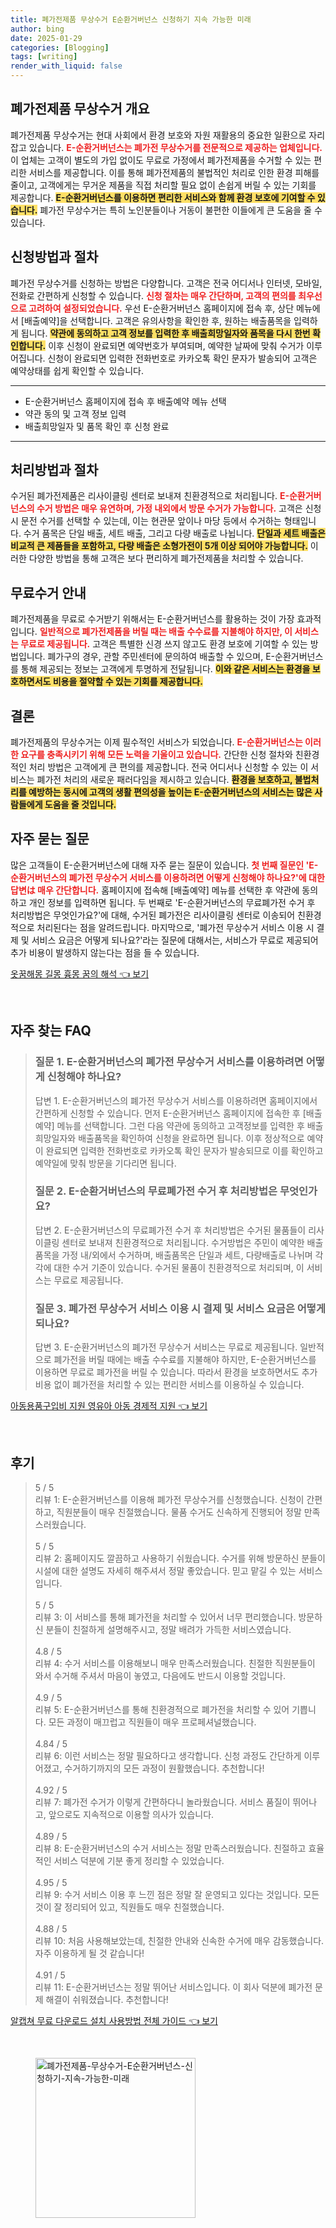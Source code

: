 ```yaml
---
title: 폐가전제품 무상수거 E순환거버넌스 신청하기 지속 가능한 미래
author: bing
date: 2025-01-29
categories: [Blogging]
tags: [writing]
render_with_liquid: false
---
```



<h2 id='폐가전제품 무상수거 개요'>폐가전제품 무상수거 개요</h2>

<p>폐가전제품 무상수거는 현대 사회에서 환경 보호와 자원 재활용의 중요한 일환으로 자리잡고 있습니다. <b><span style="color: #ee2323;">E-순환거버넌스는 폐가전 무상수거를 전문적으로 제공하는 업체입니다.</span></b> 이 업체는 고객이 별도의 가입 없이도 무료로 가정에서 폐가전제품을 수거할 수 있는 편리한 서비스를 제공합니다. 이를 통해 폐가전제품의 불법적인 처리로 인한 환경 피해를 줄이고, 고객에게는 무거운 제품을 직접 처리할 필요 없이 손쉽게 버릴 수 있는 기회를 제공합니다. <b><span style="background-color: #ffe066;">E-순환거버넌스를 이용하면 편리한 서비스와 함께 환경 보호에 기여할 수 있습니다.</span></b> 폐가전 무상수거는 특히 노인분들이나 거동이 불편한 이들에게 큰 도움을 줄 수 있습니다.</p>

<h2 id='신청방법과 절차'>신청방법과 절차</h2>

<p>폐가전 무상수거를 신청하는 방법은 다양합니다. 고객은 전국 어디서나 인터넷, 모바일, 전화로 간편하게 신청할 수 있습니다. <b><span style="color: #ee2323;">신청 절차는 매우 간단하며, 고객의 편의를 최우선으로 고려하여 설정되었습니다.</span></b> 우선 E-순환거버넌스 홈페이지에 접속 후, 상단 메뉴에서 [배출예약]을 선택합니다. 고객은 유의사항을 확인한 후, 원하는 배출품목을 입력하게 됩니다. <b><span style="background-color: #ffe066;">약관에 동의하고 고객 정보를 입력한 후 배출희망일자와 품목을 다시 한번 확인합니다.</span></b> 이후 신청이 완료되면 예약번호가 부여되며, 예약한 날짜에 맞춰 수거가 이루어집니다. 신청이 완료되면 입력한 전화번호로 카카오톡 확인 문자가 발송되어 고객은 예약상태를 쉽게 확인할 수 있습니다.</p>

<hr />

<ul>
    <li>E-순환거버넌스 홈페이지에 접속 후 배출예약 메뉴 선택</li>
    <li>약관 동의 및 고객 정보 입력</li>
    <li>배출희망일자 및 품목 확인 후 신청 완료</li>
</ul>

<hr />

<h2 id='처리방법과 절차'>처리방법과 절차</h2>

<p>수거된 폐가전제품은 리사이클링 센터로 보내져 친환경적으로 처리됩니다. <b><span style="color: #ee2323;">E-순환거버넌스의 수거 방법은 매우 유연하며, 가정 내외에서 방문 수거가 가능합니다.</span></b> 고객은 신청 시 문전 수거를 선택할 수 있는데, 이는 현관문 앞이나 마당 등에서 수거하는 형태입니다. 수거 품목은 단일 배출, 세트 배출, 그리고 다량 배출로 나뉩니다. <b><span style="background-color: #ffe066;">단일과 세트 배출은 비교적 큰 제품들을 포함하고, 다량 배출은 소형가전이 5개 이상 되어야 가능합니다.</span></b> 이러한 다양한 방법을 통해 고객은 보다 편리하게 폐가전제품을 처리할 수 있습니다.</p>

<h2 id='무료수거 안내'>무료수거 안내</h2>

<p>폐가전제품을 무료로 수거받기 위해서는 E-순환거버넌스를 활용하는 것이 가장 효과적입니다. <b><span style="color: #ee2323;">일반적으로 폐가전제품을 버릴 때는 배출 수수료를 지불해야 하지만, 이 서비스는 무료로 제공됩니다.</span></b> 고객은 특별한 신경 쓰지 않고도 환경 보호에 기여할 수 있는 방법입니다. 폐가구의 경우, 관할 주민센터에 문의하여 배출할 수 있으며, E-순환거버넌스를 통해 제공되는 정보는 고객에게 투명하게 전달됩니다. <b><span style="background-color: #ffe066;">이와 같은 서비스는 환경을 보호하면서도 비용을 절약할 수 있는 기회를 제공합니다.</span></b></p>

<h2 id='결론'>결론</h2>

<p>폐가전제품의 무상수거는 이제 필수적인 서비스가 되었습니다. <b><span style="color: #ee2323;">E-순환거버넌스는 이러한 요구를 충족시키기 위해 모든 노력을 기울이고 있습니다.</span></b> 간단한 신청 절차와 친환경적인 처리 방법은 고객에게 큰 편의를 제공합니다. 전국 어디서나 신청할 수 있는 이 서비스는 폐가전 처리의 새로운 패러다임을 제시하고 있습니다. <b><span style="background-color: #ffe066;">환경을 보호하고, 불법처리를 예방하는 동시에 고객의 생활 편의성을 높이는 E-순환거버넌스의 서비스는 많은 사람들에게 도움을 줄 것입니다.</span></b></p>

<h2 id='자주 묻는 질문'>자주 묻는 질문</h2>

<p>많은 고객들이 E-순환거버넌스에 대해 자주 묻는 질문이 있습니다. <b><span style="color: #ee2323;">첫 번째 질문인 'E-순환거버넌스의 폐가전 무상수거 서비스를 이용하려면 어떻게 신청해야 하나요?'에 대한 답변は 매우 간단합니다.</span></b> 홈페이지에 접속해 [배출예약] 메뉴를 선택한 후 약관에 동의하고 개인 정보를 입력하면 됩니다. 두 번째로 'E-순환거버넌스의 무료폐가전 수거 후 처리방법은 무엇인가요?'에 대해, 수거된 폐가전은 리사이클링 센터로 이송되어 친환경적으로 처리된다는 점을 알려드립니다. 마지막으로, '폐가전 무상수거 서비스 이용 시 결제 및 서비스 요금은 어떻게 되나요?'라는 질문에 대해서는, 서비스가 무료로 제공되어 추가 비용이 발생하지 않는다는 점을 들 수 있습니다.</p>


<p><a class="click-button" title="옷꿈해몽 길몽 흉몽 꿈의 해석" href="https://afficreate.github.io/posts/%EC%98%B7%EA%BF%88%ED%95%B4%EB%AA%BD-%EA%B8%B8%EB%AA%BD-%ED%9D%89%EB%AA%BD-%EA%BF%88%EC%9D%98-%ED%95%B4%EC%84%9D/" rel="dofollow">옷꿈해몽 길몽 흉몽 꿈의 해석 👈 보기</a></p><br>
<h2 id='자주_찾는_FAQ'>자주 찾는 FAQ</h2>
<div itemscope="" itemtype="https://schema.org/FAQPage">
<blockquote>
<div itemscope="" itemprop="mainEntity" itemtype="https://schema.org/Question">
<h3 itemprop="name">질문 1. E-순환거버넌스의 폐가전 무상수거 서비스를 이용하려면 어떻게 신청해야 하나요?</h3>
<div itemscope="" itemprop="acceptedAnswer" itemtype="https://schema.org/Answer">
<span itemprop="text">
<p>답변 1. E-순환거버넌스의 폐가전 무상수거 서비스를 이용하려면 홈페이지에서 간편하게 신청할 수 있습니다. 먼저 E-순환거버넌스 홈페이지에 접속한 후 [배출예약] 메뉴를 선택합니다. 그런 다음 약관에 동의하고 고객정보를 입력한 후 배출희망일자와 배출품목을 확인하여 신청을 완료하면 됩니다. 이후 정상적으로 예약이 완료되면 입력한 전화번호로 카카오톡 확인 문자가 발송되므로 이를 확인하고 예약일에 맞춰 방문을 기다리면 됩니다.</p>
</span>
</div>
</div>
<div itemscope="" itemprop="mainEntity" itemtype="https://schema.org/Question">
<h3 itemprop="name">질문 2. E-순환거버넌스의 무료폐가전 수거 후 처리방법은 무엇인가요?</h3>
<div itemscope="" itemprop="acceptedAnswer" itemtype="https://schema.org/Answer">
<span itemprop="text">
<p>답변 2. E-순환거버넌스의 무료폐가전 수거 후 처리방법은 수거된 물품들이 리사이클링 센터로 보내져 친환경적으로 처리됩니다. 수거방법은 주민이 예약한 배출 품목을 가정 내/외에서 수거하며, 배출품목은 단일과 세트, 다량배출로 나뉘며 각각에 대한 수거 기준이 있습니다. 수거된 물품이 친환경적으로 처리되며, 이 서비스는 무료로 제공됩니다.</p>
</span>
</div>
</div>
<div itemscope="" itemprop="mainEntity" itemtype="https://schema.org/Question">
<h3 itemprop="name">질문 3. 폐가전 무상수거 서비스 이용 시 결제 및 서비스 요금은 어떻게 되나요?</h3>
<div itemscope="" itemprop="acceptedAnswer" itemtype="https://schema.org/Answer">
<span itemprop="text">
<p>답변 3. E-순환거버넌스의 폐가전 무상수거 서비스는 무료로 제공됩니다. 일반적으로 폐가전을 버릴 때에는 배출 수수료를 지불해야 하지만, E-순환거버넌스를 이용하면 무료로 폐가전을 버릴 수 있습니다. 따라서 환경을 보호하면서도 추가 비용 없이 폐가전을 처리할 수 있는 편리한 서비스를 이용하실 수 있습니다.</p>
</span>
</div>
</div>
</blockquote>
</div>
<p><a class="click-button" title="아동용품구입비 지원 영유아 아동 경제적 지원" href="https://afficreate.github.io/posts/%EC%95%84%EB%8F%99%EC%9A%A9%ED%92%88%EA%B5%AC%EC%9E%85%EB%B9%84-%EC%A7%80%EC%9B%90-%EC%98%81%EC%9C%A0%EC%95%84-%EC%95%84%EB%8F%99-%EA%B2%BD%EC%A0%9C%EC%A0%81-%EC%A7%80%EC%9B%90/" rel="dofollow">아동용품구입비 지원 영유아 아동 경제적 지원 👈 보기</a></p><br>
<h2 id='후기'>후기</h2>
<div itemscope itemtype="https://schema.org/Product">
  <blockquote>
  <div itemprop="review" itemscope itemtype="https://schema.org/Review">
      <div itemprop="reviewRating" itemscope itemtype="https://schema.org/Rating"> <span itemprop="ratingValue">5</span> / <span itemprop="bestRating">5</span> </div>
      <span itemprop="reviewBody">리뷰 1: E-순환거버넌스를 이용해 폐가전 무상수거를 신청했습니다. 신청이 간편하고, 직원분들이 매우 친절했습니다. 물품 수거도 신속하게 진행되어 정말 만족스러웠습니다.</span>
  </div>
  <br>
  <div itemprop="review" itemscope itemtype="https://schema.org/Review">
      <div itemprop="reviewRating" itemscope itemtype="https://schema.org/Rating"> <span itemprop="ratingValue">5</span> / <span itemprop="bestRating">5</span> </div>
      <span itemprop="reviewBody">리뷰 2: 홈페이지도 깔끔하고 사용하기 쉬웠습니다. 수거를 위해 방문하신 분들이 시설에 대한 설명도 자세히 해주셔서 정말 좋았습니다. 믿고 맡길 수 있는 서비스입니다.</span>
  </div>
  <br>
  <div itemprop="review" itemscope itemtype="https://schema.org/Review">
      <div itemprop="reviewRating" itemscope itemtype="https://schema.org/Rating"> <span itemprop="ratingValue">5</span> / <span itemprop="bestRating">5</span> </div>
      <span itemprop="reviewBody">리뷰 3: 이 서비스를 통해 폐가전을 처리할 수 있어서 너무 편리했습니다. 방문하신 분들이 친절하게 설명해주시고, 정말 배려가 가득한 서비스였습니다.</span>
  </div>
  <br>
  <div itemprop="review" itemscope itemtype="https://schema.org/Review">
      <div itemprop="reviewRating" itemscope itemtype="https://schema.org/Rating"> <span itemprop="ratingValue">4.8</span> / <span itemprop="bestRating">5</span> </div>
      <span itemprop="reviewBody">리뷰 4: 수거 서비스를 이용해보니 매우 만족스러웠습니다. 친절한 직원분들이 와서 수거해 주셔서 마음이 놓였고, 다음에도 반드시 이용할 것입니다.</span>
  </div>
  <br>
  <div itemprop="review" itemscope itemtype="https://schema.org/Review">
      <div itemprop="reviewRating" itemscope itemtype="https://schema.org/Rating"> <span itemprop="ratingValue">4.9</span> / <span itemprop="bestRating">5</span> </div>
      <span itemprop="reviewBody">리뷰 5: E-순환거버넌스를 통해 친환경적으로 폐가전을 처리할 수 있어 기쁩니다. 모든 과정이 매끄럽고 직원들이 매우 프로페셔널했습니다.</span>
  </div>
  <br>
  <div itemprop="review" itemscope itemtype="https://schema.org/Review">
      <div itemprop="reviewRating" itemscope itemtype="schema.org/Rating"> <span itemprop="ratingValue">4.84</span> / <span itemprop="bestRating">5</span> </div>
      <span itemprop="reviewBody">리뷰 6: 이런 서비스는 정말 필요하다고 생각합니다. 신청 과정도 간단하게 이루어졌고, 수거하기까지의 모든 과정이 원활했습니다. 추천합니다!</span>
  </div>
  <br>
  <div itemprop="review" itemscope itemtype="schema.org/Review">
      <div itemprop="reviewRating" itemscope itemtype="schema.org/Rating"> <span itemprop="ratingValue">4.92</span> / <span itemprop="bestRating">5</span> </div>
      <span itemprop="reviewBody">리뷰 7: 폐가전 수거가 이렇게 간편하다니 놀라웠습니다. 서비스 품질이 뛰어나고, 앞으로도 지속적으로 이용할 의사가 있습니다.</span>
  </div>
  <br>
  <div itemprop="review" itemscope itemtype="schema.org/Review">
      <div itemprop="reviewRating" itemscope itemtype="schema.org/Rating"> <span itemprop="ratingValue">4.89</span> / <span itemprop="bestRating">5</span> </div>
      <span itemprop="reviewBody">리뷰 8: E-순환거버넌스의 수거 서비스는 정말 만족스러웠습니다. 친절하고 효율적인 서비스 덕분에 기분 좋게 정리할 수 있었습니다.</span>
  </div>
  <br>
  <div itemprop="review" itemscope itemtype="schema.org/Review">
      <div itemprop="reviewRating" itemscope itemtype="schema.org/Rating"> <span itemprop="ratingValue">4.95</span> / <span itemprop="bestRating">5</span> </div>
      <span itemprop="reviewBody">리뷰 9: 수거 서비스 이용 후 느낀 점은 정말 잘 운영되고 있다는 것입니다. 모든 것이 잘 정리되어 있고, 직원들도 매우 친절했습니다.</span>
  </div>
  <br>
  <div itemprop="review" itemscope itemtype="schema.org/Review">
      <div itemprop="reviewRating" itemscope itemtype="schema.org/Rating"> <span itemprop="ratingValue">4.88</span> / <span itemprop="bestRating">5</span> </div>
      <span itemprop="reviewBody">리뷰 10: 처음 사용해보았는데, 친절한 안내와 신속한 수거에 매우 감동했습니다. 자주 이용하게 될 것 같습니다!</span>
  </div>
  <br>
  <div itemprop="review" itemscope itemtype="schema.org/Review">
      <div itemprop="reviewRating" itemscope itemtype="schema.org/Rating"> <span itemprop="ratingValue">4.91</span> / <span itemprop="bestRating">5</span> </div>
      <span itemprop="reviewBody">리뷰 11: E-순환거버넌스는 정말 뛰어난 서비스입니다. 이 회사 덕분에 폐가전 문제 해결이 쉬워졌습니다. 추천합니다!</span>
  </div>
  </blockquote>
</div>
<p><a class="click-button" title="알캡쳐 무료 다운로드 설치 사용방법 전체 가이드" href="https://afficreate.github.io/posts/%EC%95%8C%EC%BA%A1%EC%B3%90-%EB%AC%B4%EB%A3%8C-%EB%8B%A4%EC%9A%B4%EB%A1%9C%EB%93%9C-%EC%84%A4%EC%B9%98-%EC%82%AC%EC%9A%A9%EB%B0%A9%EB%B2%95-%EC%A0%84%EC%B2%B4-%EA%B0%80%EC%9D%B4%EB%93%9C/" rel="dofollow">알캡쳐 무료 다운로드 설치 사용방법 전체 가이드 👈 보기</a></p><br>
<figure class="image"><img src="https://afficreate.github.io/assets/img/thumbnail/폐가전제품-무상수거-E순환거버넌스-신청하기-지속-가능한-미래.webp" alt="폐가전제품-무상수거-E순환거버넌스-신청하기-지속-가능한-미래" width="256" height="256"></figure>